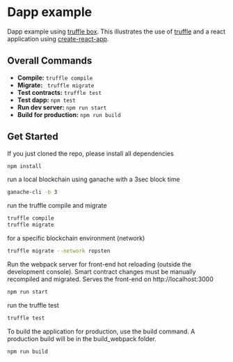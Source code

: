 # Dapp example

Dapp example using [truffle box](https://truffleframework.com/boxes/drizzle). This illustrates the use of [truffle](https://truffleframework.com) and a react application using [create-react-app](https://github.com/facebook/create-react-app).

## Overall Commands

* __Compile:__ ```truffle compile```
* __Migrate:__ ``` truffle migrate```
* __Test contracts:__ ```truffle test```
* __Test dapp:__ ```npm test```
* __Run dev server:__ ```npm run start```
* __Build for production:__  ```npm run build```

## Get Started

If you just cloned the repo, please install all dependencies

```Bash
npm install
```

run a local blockchain using ganache with a 3sec block time

```Bash
ganache-cli -b 3
```

run the truffle compile and migrate

```Bash
truffle compile
truffle migrate
```

for a specific blockchain environment (network)

```Bash
truffle migrate --network ropsten
```

Run the webpack server for front-end hot reloading (outside the development console). Smart contract changes must be manually recompiled and migrated.
Serves the front-end on http://localhost:3000

```Bash
npm run start
```

run the truffle test

```Bash
truffle test
```

To build the application for production, use the build command. A production build will be in the build_webpack folder.

```Bash
npm run build
```